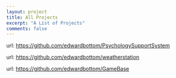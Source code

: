 ```yaml
---
layout: project
title: All Projects
excerpt: "A List of Projects"
comments: false
---
```



url: https://github.com/edwardbottom/PsychologySupportSystem

url: https://github.com/edwardbottom/weatherstation

url: https://github.com/edwardbottom/GameBase


